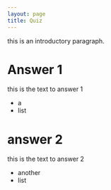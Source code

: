 ```yaml
---
layout: page
title: Quiz
---
```


this is an introductory paragraph.
<div class="quiz">
  
# Answer 1
<div>
  
this is the text to answer 1

- a
- list

</div>

# answer 2
<div>
  
this is the text to answer 2

- another
- list

</div>

<div>




















